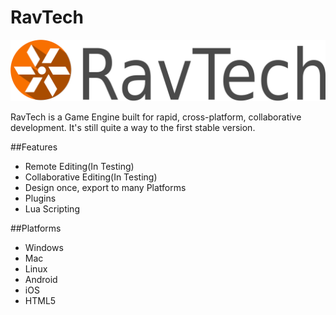 # RavTech
![Alt text](/logo.png?raw=true "")

RavTech is a Game Engine built for rapid, cross-platform, collaborative development.
It's still quite a way to the first stable version.

##Features
- Remote Editing(In Testing)
- Collaborative Editing(In Testing)
- Design once, export to many Platforms
- Plugins
- Lua Scripting

##Platforms
- Windows
- Mac
- Linux
- Android
- iOS
- HTML5
